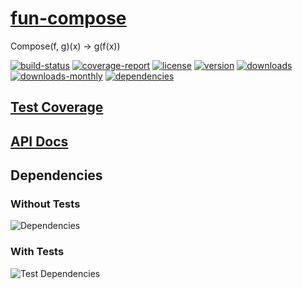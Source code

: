 # [fun-compose](https://bagrounds.gitlab.io/fun-compose)

Compose(f, g)(x) -> g(f(x))

[![build-status](https://gitlab.com/bagrounds/fun-compose/badges/master/build.svg)](https://gitlab.com/bagrounds/fun-compose/commits/master)
[![coverage-report](https://gitlab.com/bagrounds/fun-compose/badges/master/coverage.svg)](https://gitlab.com/bagrounds/fun-compose/commits/master)
[![license](https://img.shields.io/npm/l/fun-compose.svg)](https://www.npmjs.com/package/fun-compose)
[![version](https://img.shields.io/npm/v/fun-compose.svg)](https://www.npmjs.com/package/fun-compose)
[![downloads](https://img.shields.io/npm/dt/fun-compose.svg)](https://www.npmjs.com/package/fun-compose)
[![downloads-monthly](https://img.shields.io/npm/dm/fun-compose.svg)](https://www.npmjs.com/package/fun-compose)
[![dependencies](https://david-dm.org/bagrounds/fun-compose/status.svg)](https://david-dm.org/bagrounds/fun-compose)

## [Test Coverage](https://bagrounds.gitlab.io/fun-compose/coverage/lcov-report/index.html)

## [API Docs](https://bagrounds.gitlab.io/fun-compose/docs/index.html)

## Dependencies

### Without Tests

![Dependencies](https://bagrounds.gitlab.io/fun-compose/img/dependencies.svg)

### With Tests

![Test Dependencies](https://bagrounds.gitlab.io/fun-compose/img/dependencies-test.svg)

